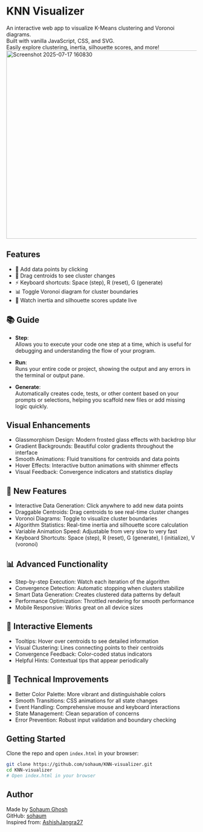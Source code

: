 
# KNN Visualizer

An interactive web app to visualize K-Means clustering and Voronoi diagrams.  
Built with vanilla JavaScript, CSS, and SVG.  
Easily explore clustering, inertia, silhouette scores, and more!
<img width="934" height="497" alt="Screenshot 2025-07-17 160830" src="https://github.com/user-attachments/assets/afa68c13-4c15-4f26-8882-3ee58da386f6" />

## Features

- 🎨 Add data points by clicking
- 🎯 Drag centroids to see cluster changes
- ⚡ Keyboard shortcuts: Space (step), R (reset), G (generate)
- 📊 Toggle Voronoi diagram for cluster boundaries
- 🔄 Watch inertia and silhouette scores update live

## 📚 Guide

- **Step**:  
  Allows you to execute your code one step at a time, which is useful for debugging and understanding the flow of your program.

- **Run**:  
  Runs your entire code or project, showing the output and any errors in the terminal or output pane.

- **Generate**:  
  Automatically creates code, tests, or other content based on your prompts or selections, helping you scaffold new files or add missing logic quickly.

## Visual Enhancements

- Glassmorphism Design: Modern frosted glass effects with backdrop blur
- Gradient Backgrounds: Beautiful color gradients throughout the interface
- Smooth Animations: Fluid transitions for centroids and data points
- Hover Effects: Interactive button animations with shimmer effects
- Visual Feedback: Convergence indicators and statistics display

## 🚀 New Features

- Interactive Data Generation: Click anywhere to add new data points
- Draggable Centroids: Drag centroids to see real-time cluster changes
- Voronoi Diagrams: Toggle to visualize cluster boundaries
- Algorithm Statistics: Real-time inertia and silhouette score calculation
- Variable Animation Speed: Adjustable from very slow to very fast
- Keyboard Shortcuts: Space (step), R (reset), G (generate), I (initialize), V (voronoi)

## 📊 Advanced Functionality

- Step-by-step Execution: Watch each iteration of the algorithm
- Convergence Detection: Automatic stopping when clusters stabilize
- Smart Data Generation: Creates clustered data patterns by default
- Performance Optimization: Throttled rendering for smooth performance
- Mobile Responsive: Works great on all device sizes

## 🎯 Interactive Elements

- Tooltips: Hover over centroids to see detailed information
- Visual Clustering: Lines connecting points to their centroids
- Convergence Feedback: Color-coded status indicators
- Helpful Hints: Contextual tips that appear periodically

## 🔧 Technical Improvements

- Better Color Palette: More vibrant and distinguishable colors
- Smooth Transitions: CSS animations for all state changes
- Event Handling: Comprehensive mouse and keyboard interactions
- State Management: Clean separation of concerns
- Error Prevention: Robust input validation and boundary checking

## Getting Started

Clone the repo and open `index.html` in your browser:

```bash
git clone https://github.com/sohaum/KNN-visualizer.git
cd KNN-visualizer
# Open index.html in your browser
```

## Author

Made by [Sohaum Ghosh](https://www.linkedin.com/in/sohaum-ghosh-909966251/)  
GitHub: [sohaum](https://github.com/sohaum)  
Inspired from: [AshishJangra27](https://github.com/AshishJangra27)
